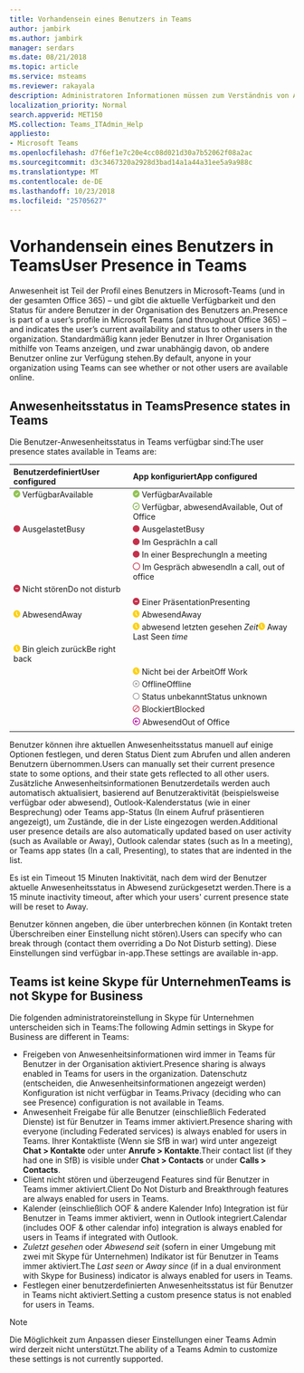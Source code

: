 ```yaml
---
title: Vorhandensein eines Benutzers in Teams
author: jambirk
ms.author: jambirk
manager: serdars
ms.date: 08/21/2018
ms.topic: article
ms.service: msteams
ms.reviewer: rakayala
description: Administratoren Informationen müssen zum Verständnis von Anwesenheitsinformationen in Teams.
localization_priority: Normal
search.appverid: MET150
MS.collection: Teams_ITAdmin_Help
appliesto:
- Microsoft Teams
ms.openlocfilehash: d7f6ef1e7c20e4cc08d021d30a7b52062f08a2ac
ms.sourcegitcommit: d3c3467320a2928d3bad14a1a44a31ee5a9a988c
ms.translationtype: MT
ms.contentlocale: de-DE
ms.lasthandoff: 10/23/2018
ms.locfileid: "25705627"
---
```

# <a name="user-presence-in-teams"></a><span data-ttu-id="f8417-103">Vorhandensein eines Benutzers in Teams</span><span class="sxs-lookup"><span data-stu-id="f8417-103">User Presence in Teams</span></span>

<span data-ttu-id="f8417-104">Anwesenheit ist Teil der Profil eines Benutzers in Microsoft-Teams (und in der gesamten Office 365) – und gibt die aktuelle Verfügbarkeit und den Status für andere Benutzer in der Organisation des Benutzers an.</span><span class="sxs-lookup"><span data-stu-id="f8417-104">Presence is part of a user’s profile in Microsoft Teams (and throughout Office 365) – and indicates the user’s current availability and status to other users in the organization.</span></span> <span data-ttu-id="f8417-105">Standardmäßig kann jeder Benutzer in Ihrer Organisation mithilfe von Teams anzeigen, und zwar unabhängig davon, ob andere Benutzer online zur Verfügung stehen.</span><span class="sxs-lookup"><span data-stu-id="f8417-105">By default, anyone in your organization using Teams can see whether or not other users are available online.</span></span>

## <a name="presence-states-in-teams"></a><span data-ttu-id="f8417-106">Anwesenheitsstatus in Teams</span><span class="sxs-lookup"><span data-stu-id="f8417-106">Presence states in Teams</span></span>

<span data-ttu-id="f8417-107">Die Benutzer-Anwesenheitsstatus in Teams verfügbar sind:</span><span class="sxs-lookup"><span data-stu-id="f8417-107">The user presence states available in Teams are:</span></span>

|<span data-ttu-id="f8417-108">Benutzerdefiniert</span><span class="sxs-lookup"><span data-stu-id="f8417-108">User configured</span></span>|<span data-ttu-id="f8417-109">App konfiguriert</span><span class="sxs-lookup"><span data-stu-id="f8417-109">App configured</span></span>|
|:--- |:---|
| ![Anwesenheit verfügbar](media/Presence_Available.png) <span data-ttu-id="f8417-111">Verfügbar</span><span class="sxs-lookup"><span data-stu-id="f8417-111">Available</span></span>|![Anwesenheit verfügbar](media/Presence_Available.png) <span data-ttu-id="f8417-113">Verfügbar</span><span class="sxs-lookup"><span data-stu-id="f8417-113">Available</span></span>|
|| ![Oof verfügbar](media/Presence_Available_OOF.png) <span data-ttu-id="f8417-115">Verfügbar, abwesend</span><span class="sxs-lookup"><span data-stu-id="f8417-115">Available, Out of Office</span></span> |
|  ![Ausgelastet](media/Presence_Busy.png) <span data-ttu-id="f8417-117">Ausgelastet</span><span class="sxs-lookup"><span data-stu-id="f8417-117">Busy</span></span> |  ![Ausgelastet](media/Presence_Busy.png) <span data-ttu-id="f8417-119">Ausgelastet</span><span class="sxs-lookup"><span data-stu-id="f8417-119">Busy</span></span>  |
|| ![Ausgelastet](media/Presence_Busy.png) <span data-ttu-id="f8417-121">Im Gespräch</span><span class="sxs-lookup"><span data-stu-id="f8417-121">In a call</span></span>|
|| ![Ausgelastet](media/Presence_Busy.png) <span data-ttu-id="f8417-123">In einer Besprechung</span><span class="sxs-lookup"><span data-stu-id="f8417-123">In a meeting</span></span> |
|| ![ausgelastet oof](media/Presence_Busy_OOF.png) <span data-ttu-id="f8417-125">Im Gespräch abwesend</span><span class="sxs-lookup"><span data-stu-id="f8417-125">In a call, out of office</span></span>|
|  ![Nicht stören](media/Presence_DND.png) <span data-ttu-id="f8417-127">Nicht stören</span><span class="sxs-lookup"><span data-stu-id="f8417-127">Do not disturb</span></span> ||
|| ![Nicht stören](media/Presence_DND.png) <span data-ttu-id="f8417-129">Einer Präsentation</span><span class="sxs-lookup"><span data-stu-id="f8417-129">Presenting</span></span>|
| ![Abwesend](media/Presence_Away.png) <span data-ttu-id="f8417-131">Abwesend</span><span class="sxs-lookup"><span data-stu-id="f8417-131">Away</span></span>| ![Abwesend](media/Presence_Away.png) <span data-ttu-id="f8417-133">Abwesend</span><span class="sxs-lookup"><span data-stu-id="f8417-133">Away</span></span>|
|| <span data-ttu-id="f8417-134">![Abwesend](media/Presence_Away.png) abwesend letzten gesehen *Zeit*</span><span class="sxs-lookup"><span data-stu-id="f8417-134">![away](media/Presence_Away.png) Away Last Seen *time*</span></span>|
|![Abwesend](media/Presence_Away.png) <span data-ttu-id="f8417-136">Bin gleich zurück</span><span class="sxs-lookup"><span data-stu-id="f8417-136">Be right back</span></span>| |
|| ![Abwesend](media/Presence_Away.png)  <span data-ttu-id="f8417-138">Nicht bei der Arbeit</span><span class="sxs-lookup"><span data-stu-id="f8417-138">Off Work</span></span>|
|| ![Offline](media/Presence_Offline.png) <span data-ttu-id="f8417-140">Offline</span><span class="sxs-lookup"><span data-stu-id="f8417-140">Offline</span></span> |
|| ![unbekannt](media/Presence_Unknown.png) <span data-ttu-id="f8417-142">Status unbekannt</span><span class="sxs-lookup"><span data-stu-id="f8417-142">Status unknown</span></span>|
||![blockiert](media/Presence_Blocked.png) <span data-ttu-id="f8417-144">Blockiert</span><span class="sxs-lookup"><span data-stu-id="f8417-144">Blocked</span></span> |
|| ![Abwesend](media/Presence_OOF.png) <span data-ttu-id="f8417-146">Abwesend</span><span class="sxs-lookup"><span data-stu-id="f8417-146">Out of Office</span></span>|
|||
 
<span data-ttu-id="f8417-147">Benutzer können ihre aktuellen Anwesenheitsstatus manuell auf einige Optionen festlegen, und deren Status Dient zum Abrufen und allen anderen Benutzern übernommen.</span><span class="sxs-lookup"><span data-stu-id="f8417-147">Users can manually set their current presence state to some options, and their state gets reflected to all other users.</span></span> <span data-ttu-id="f8417-148">Zusätzliche Anwesenheitsinformationen Benutzerdetails werden auch automatisch aktualisiert, basierend auf Benutzeraktivität (beispielsweise verfügbar oder abwesend), Outlook-Kalenderstatus (wie in einer Besprechung) oder Teams app-Status (In einem Aufruf präsentieren angezeigt), um Zustände, die in der Liste eingezogen werden.</span><span class="sxs-lookup"><span data-stu-id="f8417-148">Additional user presence details are also automatically updated based on user activity (such as Available or Away), Outlook calendar states (such as In a meeting), or Teams app states (In a call, Presenting), to states that are indented in the list.</span></span>

<span data-ttu-id="f8417-149">Es ist ein Timeout 15 Minuten Inaktivität, nach dem wird der Benutzer aktuelle Anwesenheitsstatus in Abwesend zurückgesetzt werden.</span><span class="sxs-lookup"><span data-stu-id="f8417-149">There is a 15 minute inactivity timeout, after which your users' current presence state will be reset to Away.</span></span>

<span data-ttu-id="f8417-150">Benutzer können angeben, die über unterbrechen können (in Kontakt treten Überschreiben einer Einstellung nicht stören).</span><span class="sxs-lookup"><span data-stu-id="f8417-150">Users can specify who can break through (contact them overriding a Do Not Disturb setting).</span></span> <span data-ttu-id="f8417-151">Diese Einstellungen sind verfügbar in-app.</span><span class="sxs-lookup"><span data-stu-id="f8417-151">These settings are available in-app.</span></span>

## <a name="teams-is-not-skype-for-business"></a><span data-ttu-id="f8417-152">Teams ist keine Skype für Unternehmen</span><span class="sxs-lookup"><span data-stu-id="f8417-152">Teams is not Skype for Business</span></span>

<span data-ttu-id="f8417-153">Die folgenden administratoreinstellung in Skype für Unternehmen unterscheiden sich in Teams:</span><span class="sxs-lookup"><span data-stu-id="f8417-153">The following Admin settings in Skype for Business are different in Teams:</span></span>
- <span data-ttu-id="f8417-154">Freigeben von Anwesenheitsinformationen wird immer in Teams für Benutzer in der Organisation aktiviert.</span><span class="sxs-lookup"><span data-stu-id="f8417-154">Presence sharing is always enabled in Teams for users in the organization.</span></span> <span data-ttu-id="f8417-155">Datenschutz (entscheiden, die Anwesenheitsinformationen angezeigt werden) Konfiguration ist nicht verfügbar in Teams.</span><span class="sxs-lookup"><span data-stu-id="f8417-155">Privacy (deciding who can see Presence) configuration is not available in Teams.</span></span>
- <span data-ttu-id="f8417-156">Anwesenheit Freigabe für alle Benutzer (einschließlich Federated Dienste) ist für Benutzer in Teams immer aktiviert.</span><span class="sxs-lookup"><span data-stu-id="f8417-156">Presence sharing with everyone (including Federated services) is always enabled for users in Teams.</span></span> <span data-ttu-id="f8417-157">Ihrer Kontaktliste (Wenn sie SfB in war) wird unter angezeigt **Chat > Kontakte** oder unter **Anrufe > Kontakte**.</span><span class="sxs-lookup"><span data-stu-id="f8417-157">Their contact list (if they had one in SfB) is visible under **Chat > Contacts** or under **Calls > Contacts**.</span></span>
- <span data-ttu-id="f8417-158">Client nicht stören und überzeugend Features sind für Benutzer in Teams immer aktiviert.</span><span class="sxs-lookup"><span data-stu-id="f8417-158">Client Do Not Disturb and Breakthrough features are always enabled for users in Teams.</span></span>
- <span data-ttu-id="f8417-159">Kalender (einschließlich OOF & andere Kalender Info) Integration ist für Benutzer in Teams immer aktiviert, wenn in Outlook integriert.</span><span class="sxs-lookup"><span data-stu-id="f8417-159">Calendar (includes OOF & other calendar info) integration  is always enabled for users in Teams if integrated with Outlook.</span></span>
- <span data-ttu-id="f8417-160">*Zuletzt gesehen* oder *Abwesend seit* (sofern in einer Umgebung mit zwei mit Skype für Unternehmen) Indikator ist für Benutzer in Teams immer aktiviert.</span><span class="sxs-lookup"><span data-stu-id="f8417-160">The *Last seen* or *Away since* (if in a dual environment with Skype for Business) indicator is always enabled for users in Teams.</span></span>
- <span data-ttu-id="f8417-161">Festlegen einer benutzerdefinierten Anwesenheitsstatus ist für Benutzer in Teams nicht aktiviert.</span><span class="sxs-lookup"><span data-stu-id="f8417-161">Setting a custom presence status is not enabled for users in Teams.</span></span>

> [!NOTE]
> <span data-ttu-id="f8417-162">Die Möglichkeit zum Anpassen dieser Einstellungen einer Teams Admin wird derzeit nicht unterstützt.</span><span class="sxs-lookup"><span data-stu-id="f8417-162">The ability of a Teams Admin to customize these settings is not currently supported.</span></span>